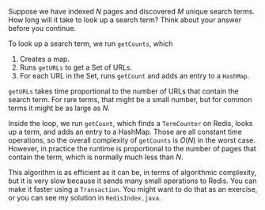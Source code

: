Suppose we have indexed $N$ pages and discovered $M$ unique search terms. How long will it take to look up a search term? Think about your answer before you continue.


To look up a search term, we run `getCounts`, which



1.  Creates a map.
1.  Runs `getURLs` to get a Set of URLs.
1.  For each URL in the Set, runs `getCount` and adds an entry to a `HashMap`. 

`getURLs` takes time proportional to the number of URLs that contain the search term. For rare terms, that might be a small number, but for common terms it might be as large as $N$.

Inside the loop, we run `getCount`, which finds a `TermCounter` on Redis, looks up a term, and adds an entry to a HashMap. Those are all constant time operations, so the overall complexity of `getCounts` is $O(N)$ in the worst case. However, in practice the runtime is proportional to the number of pages that contain the term, which is normally much less than $N$.


This algorithm is as efficient as it can be, in terms of algorithmic complexity, but it is very slow because it sends many small operations to Redis. You can make it faster using a `Transaction`. You might want to do that as an exercise, or you can see my solution in `RedisIndex.java`.